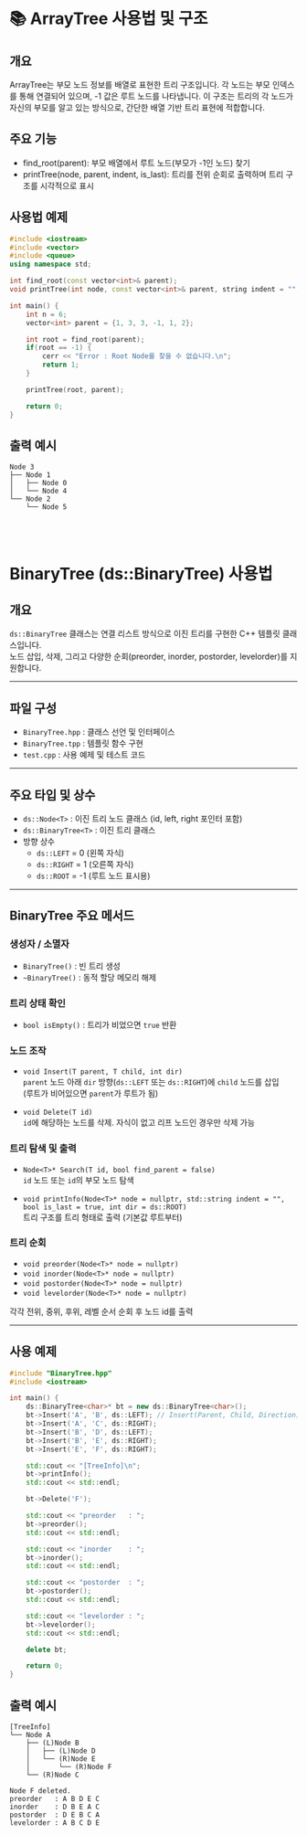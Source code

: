 # 📚 ArrayTree 사용법 및 구조

## 개요
ArrayTree는 부모 노드 정보를 배열로 표현한 트리 구조입니다.
각 노드는 부모 인덱스를 통해 연결되어 있으며,
-1 값은 루트 노드를 나타냅니다.
이 구조는 트리의 각 노드가 자신의 부모를 알고 있는 방식으로,
간단한 배열 기반 트리 표현에 적합합니다.

## 주요 기능
- find_root(parent): 부모 배열에서 루트 노드(부모가 -1인 노드) 찾기
- printTree(node, parent, indent, is_last): 트리를 전위 순회로 출력하며
  트리 구조를 시각적으로 표시

## 사용법 예제
```cpp
#include <iostream>
#include <vector>
#include <queue>
using namespace std;

int find_root(const vector<int>& parent);
void printTree(int node, const vector<int>& parent, string indent = "", bool is_last = true);

int main() {
    int n = 6;
    vector<int> parent = {1, 3, 3, -1, 1, 2};

    int root = find_root(parent);
    if(root == -1) {
        cerr << "Error : Root Node를 찾을 수 없습니다.\n";
        return 1;
    }

    printTree(root, parent);

    return 0;
}
```

## 출력 예시
```
Node 3
├── Node 1
│   ├── Node 0
│   └── Node 4
└── Node 2
    └── Node 5
```

</br></br>

# BinaryTree (ds::BinaryTree) 사용법

## 개요
`ds::BinaryTree` 클래스는 연결 리스트 방식으로 이진 트리를 구현한 C++ 템플릿 클래스입니다.  
노드 삽입, 삭제, 그리고 다양한 순회(preorder, inorder, postorder, levelorder)를 지원합니다.

---

## 파일 구성
- `BinaryTree.hpp` : 클래스 선언 및 인터페이스
- `BinaryTree.tpp` : 템플릿 함수 구현
- `test.cpp`       : 사용 예제 및 테스트 코드

---

## 주요 타입 및 상수
- `ds::Node<T>` : 이진 트리 노드 클래스 (id, left, right 포인터 포함)
- `ds::BinaryTree<T>` : 이진 트리 클래스
- 방향 상수
  - `ds::LEFT`  = 0 (왼쪽 자식)
  - `ds::RIGHT` = 1 (오른쪽 자식)
  - `ds::ROOT`  = -1 (루트 노드 표시용)

---

## BinaryTree 주요 메서드

### 생성자 / 소멸자
- `BinaryTree()` : 빈 트리 생성
- `~BinaryTree()` : 동적 할당 메모리 해제

### 트리 상태 확인
- `bool isEmpty()` : 트리가 비었으면 `true` 반환

### 노드 조작
- `void Insert(T parent, T child, int dir)`  
  `parent` 노드 아래 `dir` 방향(`ds::LEFT` 또는 `ds::RIGHT`)에 `child` 노드를 삽입  
  (루트가 비어있으면 `parent`가 루트가 됨)

- `void Delete(T id)`  
  `id`에 해당하는 노드를 삭제. 자식이 없고 리프 노드인 경우만 삭제 가능

### 트리 탐색 및 출력
- `Node<T>* Search(T id, bool find_parent = false)`  
  `id` 노드 또는 `id`의 부모 노드 탐색

- `void printInfo(Node<T>* node = nullptr, std::string indent = "", bool is_last = true, int dir = ds::ROOT)`  
  트리 구조를 트리 형태로 출력 (기본값 루트부터)

### 트리 순회
- `void preorder(Node<T>* node = nullptr)`  
- `void inorder(Node<T>* node = nullptr)`  
- `void postorder(Node<T>* node = nullptr)`  
- `void levelorder(Node<T>* node = nullptr)`  

각각 전위, 중위, 후위, 레벨 순서 순회 후 노드 id를 출력

---

## 사용 예제

```cpp
#include "BinaryTree.hpp"
#include <iostream>

int main() {
    ds::BinaryTree<char>* bt = new ds::BinaryTree<char>();
    bt->Insert('A', 'B', ds::LEFT); // Insert(Parent, Child, Direction)
    bt->Insert('A', 'C', ds::RIGHT);
    bt->Insert('B', 'D', ds::LEFT);
    bt->Insert('B', 'E', ds::RIGHT);
    bt->Insert('E', 'F', ds::RIGHT);

    std::cout << "[TreeInfo]\n";
    bt->printInfo();
    std::cout << std::endl;

    bt->Delete('F');

    std::cout << "preorder   : ";
    bt->preorder();
    std::cout << std::endl;

    std::cout << "inorder    : ";
    bt->inorder();
    std::cout << std::endl;

    std::cout << "postorder  : ";
    bt->postorder();
    std::cout << std::endl;

    std::cout << "levelorder : ";
    bt->levelorder();
    std::cout << std::endl;

    delete bt;

    return 0;
}
```

## 출력 예시
```
[TreeInfo]
└── Node A
    ├── (L)Node B
    │   ├── (L)Node D
    │   └── (R)Node E
    │       └── (R)Node F
    └── (R)Node C

Node F deleted.
preorder   : A B D E C
inorder    : D B E A C
postorder  : D E B C A
levelorder : A B C D E
```